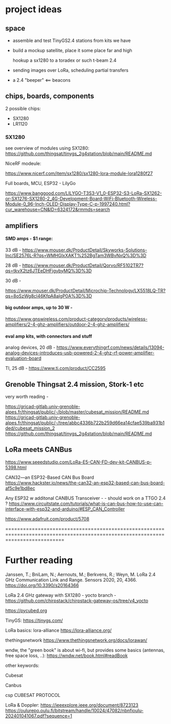 # project ideas

## space

  * assemble and test TinyGS2.4 stations from kits we have

  * build a mockup satellite, place it some place far and high

	hookup a sx1280 to a toradex or such
	t-beam 2.4


  * sending images over LoRa, scheduling partial transfers

  * a 2.4 "beeper"  <== beacons

## chips, boards, components

2 possible chips:

   * SX1280
   * LR1120


### SX1280

see overview of modules using SX1280:
https://github.com/thingsat/tinygs_2g4station/blob/main/README.md

NiceRF modeule:

https://www.nicerf.com/item/sx1280/sx1280-lora-module-lora1280f27

Full boards, MCU, ESP32 - LilyGo 

https://www.banggood.com/LILYGO-T3S3-V1_0-ESP32-S3-LoRa-SX1262-or-SX1276-SX1280-2_4G-Development-Board-WiFi-Bluetooth-Wireless-Module-0_96-Inch-OLED-Display-Type-C-p-1997240.html?cur_warehouse=CN&ID=6324172&rmmds=search


## amplifiers

#### SMD amps - $1 range:

33 dB -
https://www.mouser.dk/ProductDetail/Skyworks-Solutions-Inc/SE2576L-R?qs=WMHGlxXAKT%252BgTam3WBvNxQ%3D%3D

28 dB -
https://www.mouser.dk/ProductDetail/Qorvo/RF5102TR7?qs=tkvX2tz6JTEeDHFjgybyMQ%3D%3D

30 dB -

https://www.mouser.dk/ProductDetail/Microchip-Technology/LX5518LQ-TR?qs=8oSzWg8cI46KfpA8algP0A%3D%3D


#### big outdoor amps, up to 30 W -
https://www.gnswireless.com/product-category/products/wireless-amplifiers/2-4-ghz-amplifiers/outdoor-2-4-ghz-amplifiers/

#### eval amp kits, with connectors and stuff

analog devices, 20 dB -
https://www.everythingrf.com/news/details/13094-analog-devices-introduces-usb-powered-2-4-ghz-rf-power-amplifier-evaluation-board

TI, 25 dB -
https://www.ti.com/product/CC2595



## Grenoble Thingsat 2.4 mission, Stork-1 etc

very worth reading -

https://gricad-gitlab.univ-grenoble-alpes.fr/thingsat/public/-/blob/master/cubesat_mission/README.md
https://gricad-gitlab.univ-grenoble-alpes.fr/thingsat/public/-/tree/abbc4336b722b259d66ea14cfae539ba931b1ded/cubesat_mission_2
https://github.com/thingsat/tinygs_2g4station/blob/main/README.md

## LoRa meets CANBus


https://www.seeedstudio.com/LoRa-E5-CAN-FD-dev-kit-CANBUS-p-5398.html

CAN32—an ESP32-Based CAN Bus Board
https://www.hackster.io/news/the-can32-an-esp32-based-can-bus-board-af5c9e1bd8ec

Any ESP32 w additonal CANBUS Transceiver - - should work on a TTGO 2.4 ?
https://www.circuitstate.com/tutorials/what-is-can-bus-how-to-use-can-interface-with-esp32-and-arduino/#ESP_CAN_Controller

https://www.adafruit.com/product/5708

================================================================================================================================

# Further reading

Janssen, T.; BniLam, N.; Aernouts, M.; Berkvens, R.; Weyn, M. LoRa 2.4 GHz Communication Link and Range. Sensors 2020, 20, 4366. https://doi.org/10.3390/s20164366 

LoRa 2.4 GHz gateway with SX1280 - yocto branch - https://github.com/chirpstack/chirpstack-gateway-os/tree/v4_yocto

https://pycubed.org

TinyGS: https://tinygs.com/

LoRa basics: lora-alliance https://lora-alliance.org/

thethingsnetwork https://www.thethingsnetwork.org/docs/lorawan/

wndw, the "green book" is about wi-fi, but provides some basics (antennas, free space loss, ..): https://wndw.net/book.html#readBook

other keywords:

Cubesat

Canbus

csp CUBESAT PROTOCOL

LoRa & Doppler: https://ieeexplore.ieee.org/document/8723123       https://oulurepo.oulu.fi/bitstream/handle/10024/47082/nbnfioulu-202401041067.pdf?sequence=1




